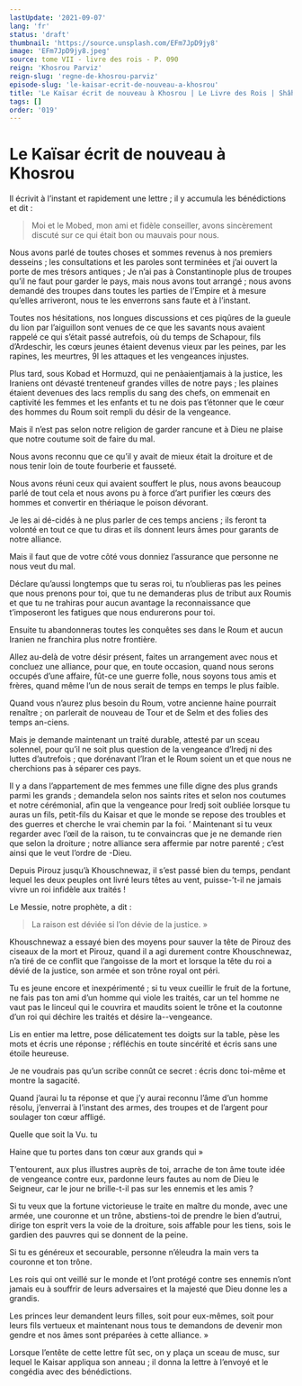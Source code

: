```yaml
---
lastUpdate: '2021-09-07'
lang: 'fr'
status: 'draft'
thumbnail: 'https://source.unsplash.com/EFm7JpD9jy8'
image: 'EFm7JpD9jy8.jpeg'
source: tome VII - livre des rois - P. 090
reign: 'Khosrou Parviz'
reign-slug: 'regne-de-khosrou-parviz'
episode-slug: 'le-kaisar-ecrit-de-nouveau-a-khosrou'
title: 'Le Kaïsar écrit de nouveau à Khosrou | Le Livre des Rois | Shâhnâmeh'
tags: []
order: '019'
---
```


<!-- LTeX: language=fr -->

# Le Kaïsar écrit de nouveau à Khosrou

Il écrivit à l’instant et rapidement une lettre ; il y accumula les bénédictions et dit :

> Moi et le Mobed, mon ami et fidèle conseiller, avons sincèrement discuté sur ce qui était bon ou mauvais pour nous.

Nous avons parlé de toutes choses et sommes revenus à nos premiers desseins ; les consultations et les paroles sont terminées et j’ai ouvert la porte de mes trésors antiques ; Je n’ai pas à Constantinople plus de troupes qu’il ne faut pour garder le pays, mais nous avons tout arrangé ; nous avons demandé des troupes dans toutes les parties de l’Empire et à mesure qu’elles arriveront, nous te les enverrons sans faute et à l’instant.

Toutes nos hésitations, nos longues discussions et ces piqûres de la gueule du lion par l’aiguillon sont venues de ce que les savants nous avaient rappelé ce qui s’était passé autrefois, où du temps de Schapour, fils d’Ardeschir, les cœurs jeunes étaient devenus vieux par les peines, par les rapines, les meurtres, 9l les attaques et les vengeances injustes.

Plus tard, sous Kobad et Hormuzd, qui ne penàaientjamais à la justice, les Iraniens ont dévasté trenteneuf grandes villes de notre pays ; les plaines étaient devenues des lacs remplis du sang des chefs, on emmenait en captivité les femmes et les enfants et tu ne dois pas t’étonner que le cœur des hommes du Roum soit rempli du désir de la vengeance.

Mais il n’est pas selon notre religion de garder rancune et à Dieu ne plaise que notre coutume soit de faire du mal.

Nous avons reconnu que ce qu’il y avait de mieux était la droiture et de nous tenir loin de toute fourberie et fausseté.

Nous avons réuni ceux qui avaient souffert le plus, nous avons beaucoup parlé de tout cela et nous avons pu à force d’art purifier les cœurs des hommes et convertir en thériaque le poison dévorant.

Je les ai dé-cidés à ne plus parler de ces temps anciens ; ils feront ta volonté en tout ce que tu diras et ils donnent leurs âmes pour garants de notre alliance.

Mais il faut que de votre côté vous donniez l’assurance que personne ne nous veut du mal.

Déclare qu’aussi longtemps que tu seras roi, tu n’oublieras pas les peines que nous prenons pour toi, que tu ne demanderas plus de tribut aux Roumis et que tu ne trahiras pour aucun avantage la reconnaissance que t’imposeront les fatigues que nous endurerons pour toi.

Ensuite tu abandonneras toutes les conquêtes ses dans le Roum et aucun Iranien ne franchira plus notre frontière.

Allez au-delà de votre désir présent, faites un arrangement avec nous et concluez une alliance, pour que, en toute occasion, quand nous serons occupés d’une affaire, fût-ce une guerre folle, nous soyons tous amis et frères, quand même l’un de nous serait de temps en temps le plus faible.

Quand vous n’aurez plus besoin du Roum, votre ancienne haine pourrait renaître ; on parlerait de nouveau de Tour et de Selm et des folies des temps an-ciens.

Mais je demande maintenant un traité durable, attesté par un sceau solennel, pour qu’il ne soit plus question de la vengeance d’Iredj ni des luttes d’autrefois ; que dorénavant l’Iran et le Roum soient un et que nous ne cherchions pas à séparer ces pays.

Il y a dans l’appartement de mes femmes une fille digne des plus grands parmi les grands ; demandela selon nos saints rites et selon nos coutumes et notre cérémonial, afin que la vengeance pour Iredj soit oubliée lorsque tu auras un fils, petit-fils du Kaisar et que le monde se repose des troubles et des guerres et cherche le vrai chemin par la foi. ’
Maintenant si tu veux regarder avec l’œil de la raison, tu te convaincras que je ne demande rien que selon la droiture ; notre alliance sera affermie par notre parenté ; c’est ainsi que le veut l’ordre de -Dieu.

Depuis Pirouz jusqu’à Khouschnewaz, il s’est passé bien du temps, pendant lequel les deux peuples ont livré leurs têtes au vent, puisse-’t-il ne jamais vivre un roi infidèle aux traités !

Le Messie, notre prophète, a dit :

> La raison est déviée si l’on dévie de la justice. »

Khouschnewaz a essayé bien des moyens pour sauver la tête de Pirouz des ciseaux de la mort et Pirouz, quand il a agi durement contre Khouschnewaz, n’a tiré de ce conflit que l’angoisse de la mort et lorsque la tête du roi a dévié de la justice, son armée et son trône royal ont péri.

Tu es jeune encore et inexpérimenté ; si tu veux cueillir le fruit de la fortune, ne fais pas ton ami d’un homme qui viole les traités, car un tel homme ne vaut pas le linceul qui le couvrira et maudits soient le trône et la coutonne d’un roi qui déchire les traités et désire la--vengeance.

Lis en entier ma lettre, pose délicatement tes doigts sur la table, pèse les mots et écris une réponse ; réfléchis en toute sincérité et écris sans une étoile heureuse.

Je ne voudrais pas qu’un scribe connût ce secret : écris donc toi-même et montre la sagacité.

Quand j’aurai lu ta réponse et que j’y aurai reconnu l’âme d’un homme résolu, j’enverrai à l’instant des armes, des troupes et de l’argent pour soulager ton cœur affligé.

Quelle que soit la Vu. tu

Haine que tu portes dans ton cœur aux grands qui »

T’entourent, aux plus illustres auprès de toi, arrache de ton âme toute idée de vengeance contre eux, pardonne leurs fautes au nom de Dieu le Seigneur, car le jour ne brille-t-il pas sur les ennemis et les amis ?

Si tu veux que la fortune victorieuse le traite en maître du monde, avec une armée, une couronne et un trône, abstiens-toi de prendre le bien d’autrui, dirige ton esprit vers la voie de la droiture, sois affable pour les tiens, sois le gardien des pauvres qui se donnent de la peine.

Si tu es généreux et secourable, personne n’éleudra la main vers ta couronne et ton trône.

Les rois qui ont veillé sur le monde et l’ont protégé contre ses ennemis n’ont jamais eu à souffrir de leurs adversaires et la majesté que Dieu donne les a grandis.

Les princes leur demandent leurs filles, soit pour eux-mêmes, soit pour leurs fils vertueux et maintenant nous tous te demandons de devenir mon gendre et nos âmes sont préparées à cette alliance. »

Lorsque l’entête de cette lettre fût sec, on y plaça un sceau de musc, sur lequel le Kaisar appliqua son anneau ; il donna la lettre à l’envoyé et le congédia avec des bénédictions.
